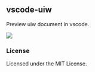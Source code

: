 vscode-uiw
---

Preview uiw document in vscode.

![](https://raw.githubusercontent.com/uiwjs/vscode-uiw/ea1b9090c5ef9c0ba17574b7959b0d6130e2be39/images/uiw.gif)

### License

Licensed under the MIT License.